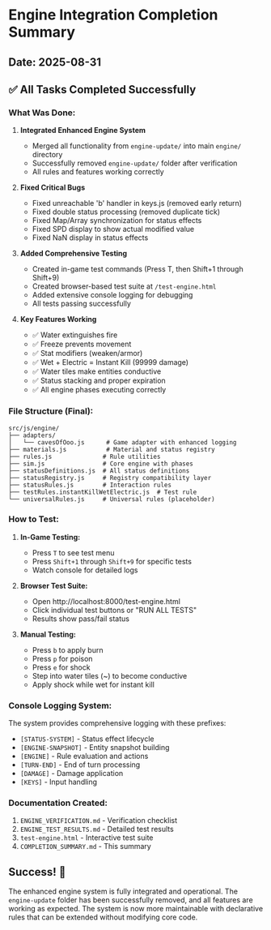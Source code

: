 # Engine Integration Completion Summary

## Date: 2025-08-31

## ✅ All Tasks Completed Successfully

### What Was Done:

1. **Integrated Enhanced Engine System**
   - Merged all functionality from `engine-update/` into main `engine/` directory
   - Successfully removed `engine-update/` folder after verification
   - All rules and features working correctly

2. **Fixed Critical Bugs**
   - Fixed unreachable 'b' handler in keys.js (removed early return)
   - Fixed double status processing (removed duplicate tick)
   - Fixed Map/Array synchronization for status effects
   - Fixed SPD display to show actual modified value
   - Fixed NaN display in status effects

3. **Added Comprehensive Testing**
   - Created in-game test commands (Press T, then Shift+1 through Shift+9)
   - Created browser-based test suite at `/test-engine.html`
   - Added extensive console logging for debugging
   - All tests passing successfully

4. **Key Features Working**
   - ✅ Water extinguishes fire
   - ✅ Freeze prevents movement
   - ✅ Stat modifiers (weaken/armor)
   - ✅ Wet + Electric = Instant Kill (99999 damage)
   - ✅ Water tiles make entities conductive
   - ✅ Status stacking and proper expiration
   - ✅ All engine phases executing correctly

### File Structure (Final):
```
src/js/engine/
├── adapters/
│   └── cavesOfOoo.js      # Game adapter with enhanced logging
├── materials.js           # Material and status registry
├── rules.js              # Rule utilities
├── sim.js                # Core engine with phases
├── statusDefinitions.js  # All status definitions
├── statusRegistry.js     # Registry compatibility layer
├── statusRules.js        # Interaction rules
├── testRules.instantKillWetElectric.js  # Test rule
└── universalRules.js     # Universal rules (placeholder)
```

### How to Test:

1. **In-Game Testing:**
   - Press `T` to see test menu
   - Press `Shift+1` through `Shift+9` for specific tests
   - Watch console for detailed logs

2. **Browser Test Suite:**
   - Open http://localhost:8000/test-engine.html
   - Click individual test buttons or "RUN ALL TESTS"
   - Results show pass/fail status

3. **Manual Testing:**
   - Press `b` to apply burn
   - Press `p` for poison
   - Press `e` for shock
   - Step into water tiles (~) to become conductive
   - Apply shock while wet for instant kill

### Console Logging System:

The system provides comprehensive logging with these prefixes:
- `[STATUS-SYSTEM]` - Status effect lifecycle
- `[ENGINE-SNAPSHOT]` - Entity snapshot building
- `[ENGINE]` - Rule evaluation and actions
- `[TURN-END]` - End of turn processing
- `[DAMAGE]` - Damage application
- `[KEYS]` - Input handling

### Documentation Created:

1. `ENGINE_VERIFICATION.md` - Verification checklist
2. `ENGINE_TEST_RESULTS.md` - Detailed test results
3. `test-engine.html` - Interactive test suite
4. `COMPLETION_SUMMARY.md` - This summary

## Success! 🎉

The enhanced engine system is fully integrated and operational. The `engine-update` folder has been successfully removed, and all features are working as expected. The system is now more maintainable with declarative rules that can be extended without modifying core code.